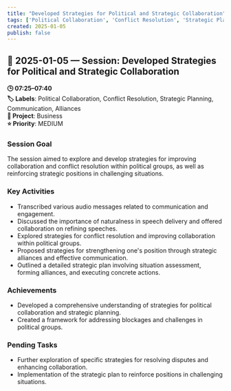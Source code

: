 ```yaml
---
title: "Developed Strategies for Political and Strategic Collaboration"
tags: ['Political Collaboration', 'Conflict Resolution', 'Strategic Planning', 'Communication', 'Alliances']
created: 2025-01-05
publish: false
---
```


## 📅 2025-01-05 — Session: Developed Strategies for Political and Strategic Collaboration

**🕒 07:25–07:40**  
**🏷️ Labels**: Political Collaboration, Conflict Resolution, Strategic Planning, Communication, Alliances  
**📂 Project**: Business  
**⭐ Priority**: MEDIUM  


### Session Goal
The session aimed to explore and develop strategies for improving collaboration and conflict resolution within political groups, as well as reinforcing strategic positions in challenging situations.

### Key Activities
- Transcribed various audio messages related to communication and engagement.
- Discussed the importance of naturalness in speech delivery and offered collaboration on refining speeches.
- Explored strategies for conflict resolution and improving collaboration within political groups.
- Proposed strategies for strengthening one's position through strategic alliances and effective communication.
- Outlined a detailed strategic plan involving situation assessment, forming alliances, and executing concrete actions.

### Achievements
- Developed a comprehensive understanding of strategies for political collaboration and strategic planning.
- Created a framework for addressing blockages and challenges in political groups.

### Pending Tasks
- Further exploration of specific strategies for resolving disputes and enhancing collaboration.
- Implementation of the strategic plan to reinforce positions in challenging situations.

